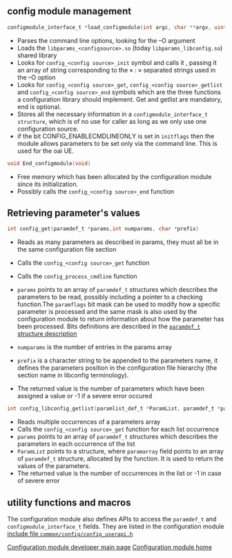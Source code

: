 ## config module management

```c
configmodule_interface_t *load_configmodule(int argc, char **argv, uint32_t initflags)
```
* Parses the command line options, looking for the –O argument
* Loads the `libparams_<configsource>.so` (today `libparams_libconfig.so`)  shared library
* Looks for `config_<config source>_init` symbol and calls it , passing it an array of string corresponding to the « : » separated strings used in the –O option
* Looks for `config_<config source>_get`, `config_<config source>_getlist` and  `config_<config source>_end` symbols which are the three functions a configuration library should implement. Get and getlist are mandatory, end is optional.
* Stores all the necessary information in a `configmodule_interface_t structure`, which is of no use for caller as long as we only use one configuration source.
*  if the bit CONFIG_ENABLECMDLINEONLY is set in `initflags` then the module allows parameters to be set only via the command line. This is used for the oai UE.

```c
void End_configmodule(void)
```
* Free memory which has been allocated by the configuration module since its initialization.
* Possibly calls the `config_<config source>_end` function

## Retrieving parameter's values

```c
int config_get(paramdef_t *params,int numparams, char *prefix)
```
* Reads as many parameters as described in params, they must all be in the same configuration file section
* Calls the `config_<config source>_get` function
* Calls the `config_process_cmdline` function
* `params` points to an array of `paramdef_t` structures which describes the parameters to be read, possibly including a pointer to a checking function.The `paramflags` bit mask can be used to modify how a specific parameter is processed and the same mask is also used by the configuration module to return information about how the parameter has been processed. Bits definitions are described in the [`paramdef_t` structure description](./struct.md)


* `numparams` is the number of entries in the params array
* `prefix` is a character string to be appended to the parameters name, it defines the parameters position in the configuration file hierarchy (the section name in libconfig terminology).
* The returned value is the number of parameters which have been assigned a value or -1 if a severe error occured

```c
int config_libconfig_getlist(paramlist_def_t *ParamList, paramdef_t *params, int numparams, char *prefix)
```
* Reads multiple occurrences of a parameters array
* Calls the `config_<config source>_get` function for each list occurrence
* `params` points to an array of `paramdef_t` structures which describes the parameters in each occurrence of the list
* `ParamList`  points to a structure, where `paramarray` field points to an array of `paramdef_t` structure, allocated by the function. It is used to return the values of the parameters.
* The returned value is the number of occurrences in the list or -1 in case of severe error

## utility functions and macros

The configuration module also defines APIs to access the  `paramdef_t` and `configmodule_interface_t` fields. They are listed in the configuration module [include file `common/config/config_userapi.h`](https://gitlab.eurecom.fr/oai/openairinterface5g/blob/develop/common/config/config_userapi.h)

[Configuration module developer main page](../../config/devusage.md)
[Configuration module home](../../config.md)
